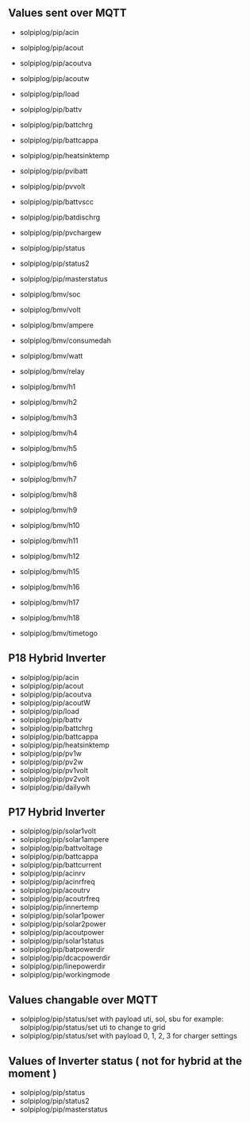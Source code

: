 ## Values sent over MQTT

- solpiplog/pip/acin
- solpiplog/pip/acout
- solpiplog/pip/acoutva
- solpiplog/pip/acoutw
- solpiplog/pip/load
- solpiplog/pip/battv
- solpiplog/pip/battchrg
- solpiplog/pip/battcappa
- solpiplog/pip/heatsinktemp
- solpiplog/pip/pvibatt
- solpiplog/pip/pvvolt
- solpiplog/pip/battvscc
- solpiplog/pip/batdischrg
- solpiplog/pip/pvchargew
- solpiplog/pip/status
- solpiplog/pip/status2
- solpiplog/pip/masterstatus

- solpiplog/bmv/soc
- solpiplog/bmv/volt
- solpiplog/bmv/ampere
- solpiplog/bmv/consumedah
- solpiplog/bmv/watt
- solpiplog/bmv/relay
- solpiplog/bmv/h1
- solpiplog/bmv/h2
- solpiplog/bmv/h3
- solpiplog/bmv/h4
- solpiplog/bmv/h5
- solpiplog/bmv/h6
- solpiplog/bmv/h7
- solpiplog/bmv/h8
- solpiplog/bmv/h9
- solpiplog/bmv/h10
- solpiplog/bmv/h11
- solpiplog/bmv/h12
- solpiplog/bmv/h15
- solpiplog/bmv/h16
- solpiplog/bmv/h17
- solpiplog/bmv/h18
- solpiplog/bmv/timetogo
                     
## P18 Hybrid Inverter

- solpiplog/pip/acin
- solpiplog/pip/acout
- solpiplog/pip/acoutva
- solpiplog/pip/acoutW
- solpiplog/pip/load
- solpiplog/pip/battv
- solpiplog/pip/battchrg
- solpiplog/pip/battcappa
- solpiplog/pip/heatsinktemp
- solpiplog/pip/pv1w
- solpiplog/pip/pv2w
- solpiplog/pip/pv1volt
- solpiplog/pip/pv2volt
- solpiplog/pip/dailywh
           
## P17 Hybrid Inverter

- solpiplog/pip/solar1volt
- solpiplog/pip/solar1ampere
- solpiplog/pip/battvoltage
- solpiplog/pip/battcappa
- solpiplog/pip/battcurrent
- solpiplog/pip/acinrv
- solpiplog/pip/acinrfreq
- solpiplog/pip/acoutrv
- solpiplog/pip/acoutrfreq
- solpiplog/pip/innertemp
- solpiplog/pip/solar1power
- solpiplog/pip/solar2power
- solpiplog/pip/acoutpower
- solpiplog/pip/solar1status
- solpiplog/pip/batpowerdir
- solpiplog/pip/dcacpowerdir
- solpiplog/pip/linepowerdir
- solpiplog/pip/workingmode
                                                                          



## Values changable over MQTT  
- solpiplog/pip/status/set with payload uti, sol, sbu
	for example: solpiplog/pip/status/set uti
	to change to grid
- solpiplog/pip/status/set with payload 0, 1, 2, 3 for charger settings  

## Values of Inverter status ( not for hybrid at the moment )
- solpiplog/pip/status
- solpiplog/pip/status2
- solpiplog/pip/masterstatus


                                                                         
